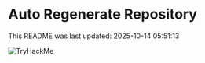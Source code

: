 # Auto Regenerate Repository

This README was last updated: 2025-10-14 05:51:13

 ![TryHackMe](https://tryhackme.com/badge/533634)